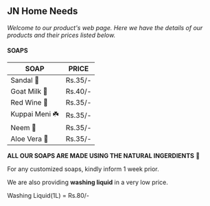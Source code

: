 ## JN Home Needs

_Welcome to our product's web page. 
Here we have the details of our products and their prices listed below._

#### SOAPS
| SOAP | PRICE |
|---|---|
| Sandal :deciduous_tree: | Rs.35/- |
| Goat Milk :goat:	 | Rs.40/- |
| Red Wine :wine_glass: | Rs.35/- |
| Kuppai Meni :shamrock: | Rs.35/- |
| Neem :leaves: | Rs.35/- |
| Aloe Vera :herb: | Rs.35/- |

**ALL OUR SOAPS ARE MADE USING THE NATURAL INGERDIENTS** :green_heart:

For any customized soaps, kindly inform 1 week prior.

We are also providing **washing liquid** in a very low price.

Washing Liquid(1L) = Rs.80/-
